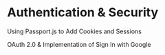 # Authentication & Security 

Using Passport.js to Add Cookies and Sessions

OAuth 2.0 & Implementation of Sign In with Google

